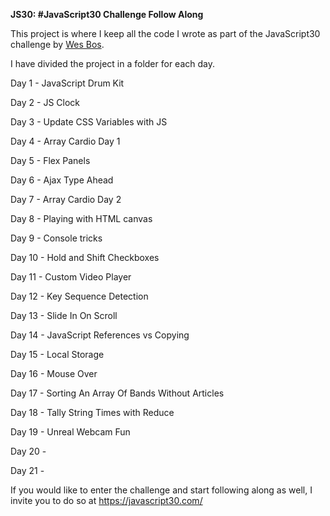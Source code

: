 <strong>JS30: #JavaScript30 Challenge Follow Along</strong>

This project is where I keep all the code I wrote as part of the JavaScript30 challenge by <a href="https://wesbos.com/">Wes Bos</a>.

I have divided the project in a folder for each day.

Day 1 - JavaScript Drum Kit

Day 2 - JS Clock

Day 3 - Update CSS Variables with JS

Day 4 - Array Cardio Day 1

Day 5 - Flex Panels

Day 6 - Ajax Type Ahead

Day 7 - Array Cardio Day 2

Day 8 - Playing with HTML canvas

Day 9 - Console tricks

Day 10 - Hold and Shift Checkboxes

Day 11 - Custom Video Player

Day 12 - Key Sequence Detection

Day 13 - Slide In On Scroll

Day 14 - JavaScript References vs Copying

Day 15 - Local Storage

Day 16 - Mouse Over

Day 17 - Sorting An Array Of Bands Without Articles

Day 18 - Tally String Times with Reduce

Day 19 - Unreal Webcam Fun 

Day 20 -

Day 21 -

If you would like to enter the challenge and start following along as well, I invite you to do so at https://javascript30.com/
